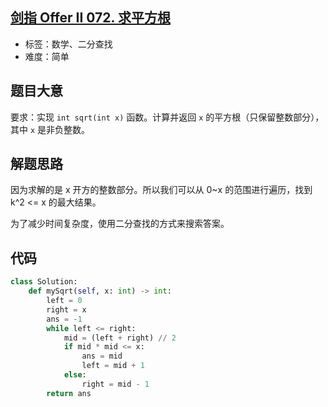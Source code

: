 ## [剑指 Offer II 072. 求平方根](https://leetcode-cn.com/problems/jJ0w9p/)

- 标签：数学、二分查找
- 难度：简单

## 题目大意

要求：实现 `int sqrt(int x)` 函数。计算并返回 `x` 的平方根（只保留整数部分），其中 `x` 是非负整数。

## 解题思路

因为求解的是 x 开方的整数部分。所以我们可以从 0~x 的范围进行遍历，找到 k^2 <= x 的最大结果。

为了减少时间复杂度，使用二分查找的方式来搜索答案。

## 代码

```Python
class Solution:
    def mySqrt(self, x: int) -> int:
        left = 0
        right = x
        ans = -1
        while left <= right:
            mid = (left + right) // 2
            if mid * mid <= x:
                ans = mid
                left = mid + 1
            else:
                right = mid - 1
        return ans
```

